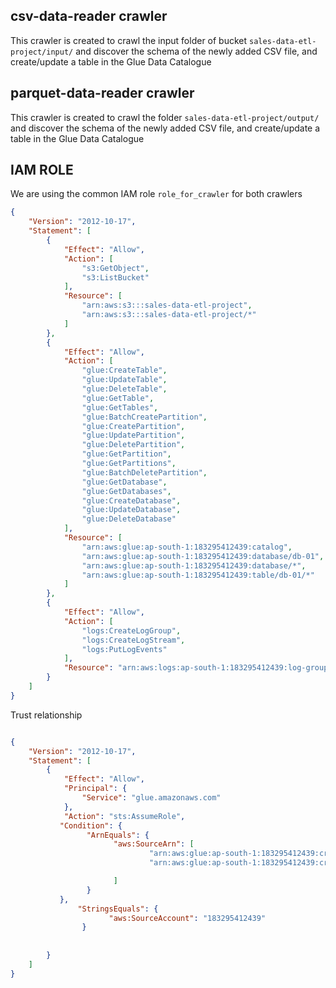 ## csv-data-reader crawler
This crawler is created to crawl the input folder of bucket `sales-data-etl-project/input/` and  discover the schema of the newly added CSV file, and create/update  a table in the Glue Data Catalogue
## parquet-data-reader crawler
This crawler is created to crawl the folder `sales-data-etl-project/output/`  and  discover the schema of the newly added CSV file, and create/update  a table in the Glue Data Catalogue
## IAM ROLE 
We are using the common IAM role `role_for_crawler` for both crawlers
```json
{
    "Version": "2012-10-17",
    "Statement": [
        {
            "Effect": "Allow",
            "Action": [
                "s3:GetObject",
                "s3:ListBucket"
            ],
            "Resource": [
                "arn:aws:s3:::sales-data-etl-project",
                "arn:aws:s3:::sales-data-etl-project/*"
            ]
        },
        {
            "Effect": "Allow",
            "Action": [
                "glue:CreateTable",
                "glue:UpdateTable",
                "glue:DeleteTable",
                "glue:GetTable",
                "glue:GetTables",
                "glue:BatchCreatePartition",
                "glue:CreatePartition",
                "glue:UpdatePartition",
                "glue:DeletePartition",
                "glue:GetPartition",
                "glue:GetPartitions",
                "glue:BatchDeletePartition",
                "glue:GetDatabase",
                "glue:GetDatabases",
                "glue:CreateDatabase",
                "glue:UpdateDatabase",
                "glue:DeleteDatabase"
            ],
            "Resource": [
                "arn:aws:glue:ap-south-1:183295412439:catalog",
                "arn:aws:glue:ap-south-1:183295412439:database/db-01",
                "arn:aws:glue:ap-south-1:183295412439:database/*",
                "arn:aws:glue:ap-south-1:183295412439:table/db-01/*"
            ]
        },
        {
            "Effect": "Allow",
            "Action": [
                "logs:CreateLogGroup",
                "logs:CreateLogStream",
                "logs:PutLogEvents"
            ],
            "Resource": "arn:aws:logs:ap-south-1:183295412439:log-group:/aws/glue/crawlers/*"
        }
    ]
}
```

Trust relationship

```json

{
    "Version": "2012-10-17",
    "Statement": [
        {
            "Effect": "Allow",
            "Principal": {
                "Service": "glue.amazonaws.com"
            },
            "Action": "sts:AssumeRole",
           "Condition": {
                 "ArnEquals": {
                       "aws:SourceArn": [
                               "arn:aws:glue:ap-south-1:183295412439:crawler/csv-data-reader",
                               "arn:aws:glue:ap-south-1:183295412439:crawler/parquet-data-reader"

                       ]
                 }
           },
               "StringsEquals": {
                      "aws:SourceAccount": "183295412439"
                }
                                                 
                                                
        }
    ]
}

```
